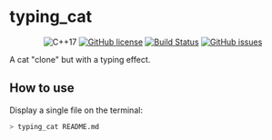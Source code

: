 # typing_cat

<p align="center">
    <img src="https://img.shields.io/badge/language-C++17-9B599A.svg?style=flat-square" alt="C++17"></img>
    <a href="https://raw.githubusercontent.com/LambdAurora/typing_cat/master/LICENSE"><img src="https://img.shields.io/badge/license-MIT-blue.svg?style=flat-square" alt="GitHub license"></img></a>
    <a href="https://travis-ci.com/LambdAurora/typing_cat/"><img src="https://travis-ci.com/LambdAurora/typing_cat.svg?branch=master" alt="Build Status"></img></a>
    <a href="https://github.com/LambdAurora/typing_cat/issues/"><img src="https://img.shields.io/github/issues/LambdAurora/typing_cat.svg?style=flat-square" alt="GitHub issues"></img></a>
</p>

A cat "clone" but with a typing effect.

## How to use

Display a single file on the terminal:

```bash
> typing_cat README.md
```

